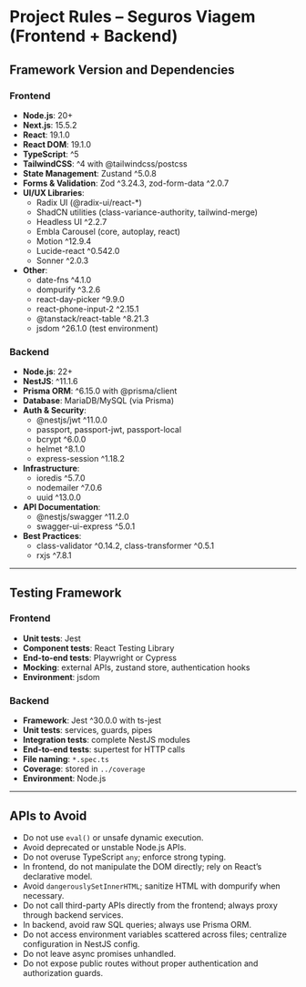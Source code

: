 # Project Rules – Seguros Viagem (Frontend + Backend)

## Framework Version and Dependencies

### Frontend
- **Node.js**: 20+
- **Next.js**: 15.5.2
- **React**: 19.1.0
- **React DOM**: 19.1.0
- **TypeScript**: ^5
- **TailwindCSS**: ^4 with @tailwindcss/postcss
- **State Management**: Zustand ^5.0.8
- **Forms & Validation**: Zod ^3.24.3, zod-form-data ^2.0.7
- **UI/UX Libraries**:
  - Radix UI (@radix-ui/react-*)
  - ShadCN utilities (class-variance-authority, tailwind-merge)
  - Headless UI ^2.2.7
  - Embla Carousel (core, autoplay, react)
  - Motion ^12.9.4
  - Lucide-react ^0.542.0
  - Sonner ^2.0.3
- **Other**:
  - date-fns ^4.1.0
  - dompurify ^3.2.6
  - react-day-picker ^9.9.0
  - react-phone-input-2 ^2.15.1
  - @tanstack/react-table ^8.21.3
  - jsdom ^26.1.0 (test environment)

### Backend
- **Node.js**: 22+
- **NestJS**: ^11.1.6
- **Prisma ORM**: ^6.15.0 with @prisma/client
- **Database**: MariaDB/MySQL (via Prisma)
- **Auth & Security**:
  - @nestjs/jwt ^11.0.0
  - passport, passport-jwt, passport-local
  - bcrypt ^6.0.0
  - helmet ^8.1.0
  - express-session ^1.18.2
- **Infrastructure**:
  - ioredis ^5.7.0
  - nodemailer ^7.0.6
  - uuid ^13.0.0
- **API Documentation**:
  - @nestjs/swagger ^11.2.0
  - swagger-ui-express ^5.0.1
- **Best Practices**:
  - class-validator ^0.14.2, class-transformer ^0.5.1
  - rxjs ^7.8.1

---

## Testing Framework

### Frontend
- **Unit tests**: Jest
- **Component tests**: React Testing Library
- **End-to-end tests**: Playwright or Cypress
- **Mocking**: external APIs, zustand store, authentication hooks
- **Environment**: jsdom

### Backend
- **Framework**: Jest ^30.0.0 with ts-jest
- **Unit tests**: services, guards, pipes
- **Integration tests**: complete NestJS modules
- **End-to-end tests**: supertest for HTTP calls
- **File naming**: `*.spec.ts`
- **Coverage**: stored in `../coverage`
- **Environment**: Node.js

---

## APIs to Avoid

- Do not use `eval()` or unsafe dynamic execution.
- Avoid deprecated or unstable Node.js APIs.
- Do not overuse TypeScript `any`; enforce strong typing.
- In frontend, do not manipulate the DOM directly; rely on React’s declarative model.
- Avoid `dangerouslySetInnerHTML`; sanitize HTML with dompurify when necessary.
- Do not call third-party APIs directly from the frontend; always proxy through backend services.
- In backend, avoid raw SQL queries; always use Prisma ORM.
- Do not access environment variables scattered across files; centralize configuration in NestJS config.
- Do not leave async promises unhandled.
- Do not expose public routes without proper authentication and authorization guards.

